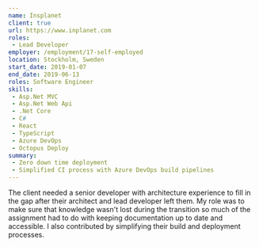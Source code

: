 ```yaml
---
name: Insplanet
client: true
url: https://www.inplanet.com
roles: 
 - Lead Developer
employer: /employment/17-self-employed
location: Stockholm, Sweden
start_date: 2019-01-07
end_date: 2019-06-13
roles: Software Engineer
skills: 
 - Asp.Net MVC
 - Asp.Net Web Api
 - .Net Core
 - C#
 - React
 - TypeScript
 - Azure DevOps
 - Octopus Deploy
summary: 
 - Zero down time deployment
 - Simplified CI process with Azure DevOps build pipelines
---
```

<!--more-->

The client needed a senior developer with architecture experience to fill in the gap after their architect and lead developer left them.
My role was to make sure that knowledge wasn't lost during the transition so much of the assignment had to do with keeping documentation up to date and accessible. 
I also contributed by simplifying their build and deployment processes.
